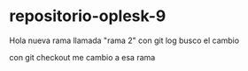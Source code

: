 # repositorio-oplesk-9

Hola nueva rama llamada "rama 2"
con git log busco el cambio 

con git checkout me cambio a esa rama